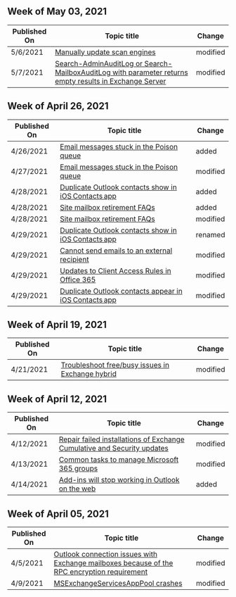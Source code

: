 <!-- This file is generated automatically each week. Changes made to this file will be overwritten.-->



## Week of May 03, 2021


| Published On |Topic title | Change |
|------|------------|--------|
| 5/6/2021 | [Manually update scan engines](/exchange/troubleshoot/setup/manually-update-scan-engines) | modified |
| 5/7/2021 | [Search-AdminAuditLog or Search-MailboxAuditLog with parameter returns empty results in Exchange Server](/exchange/troubleshoot/compliance/search-adminauditlog-mailboxauditlog-return-no-result) | modified |


## Week of April 26, 2021


| Published On |Topic title | Change |
|------|------------|--------|
| 4/26/2021 | [Email messages stuck in the Poison queue](/exchange/troubleshoot/mailflow/emails-placed-in-poison-queue) | added |
| 4/27/2021 | [Email messages stuck in the Poison queue](/exchange/troubleshoot/mailflow/emails-placed-in-poison-queue) | modified |
| 4/28/2021 | [Duplicate Outlook contacts show in iOS Contacts app](/exchange/troubleshoot/outlook-issues/duplicate-contacts-in-ios-contacts-app) | added |
| 4/28/2021 | [Site mailbox retirement FAQs](/exchange/troubleshoot/administration/site-mailbox-retirement-faq) | added |
| 4/28/2021 | [Site mailbox retirement FAQs](/exchange/troubleshoot/administration/site-mailbox-retirement-faq) | modified |
| 4/29/2021 | [Duplicate Outlook contacts show in iOS Contacts app](/exchange/troubleshoot/mobile-devices/duplicate-contacts-in-ios-contacts-app) | renamed |
| 4/29/2021 | [Cannot send emails to an external recipient](/exchange/troubleshoot/antispam-and-protection/cannot-send-emails-to-external-recipients) | modified |
| 4/29/2021 | [Updates to Client Access Rules in Office 365](/exchange/troubleshoot/administration/update-of-client-access-rules-for-office-365-customers) | modified |
| 4/29/2021 | [Duplicate Outlook contacts appear in iOS Contacts app](/exchange/troubleshoot/mobile-devices/duplicate-contacts-in-ios-contacts-app) | modified |


## Week of April 19, 2021


| Published On |Topic title | Change |
|------|------------|--------|
| 4/21/2021 | [Troubleshoot free/busy issues in Exchange hybrid](/exchange/troubleshoot/calendars/troubleshoot-freebusy-issues-in-exchange-hybrid) | modified |


## Week of April 12, 2021


| Published On |Topic title | Change |
|------|------------|--------|
| 4/12/2021 | [Repair failed installations of Exchange Cumulative and Security updates](/exchange/troubleshoot/client-connectivity/exchange-security-update-issues) | modified |
| 4/13/2021 | [Common tasks to manage Microsoft 365 groups](/exchange/troubleshoot/groups-and-distribution-lists/o365-group-tasks) | modified |
| 4/14/2021 | [Add-ins will stop working in Outlook on the web](/exchange/troubleshoot/client-connectivity/add-ins-will-stop-working-outlook-on-the-web) | added |


## Week of April 05, 2021


| Published On |Topic title | Change |
|------|------------|--------|
| 4/5/2021 | [Outlook connection issues with Exchange mailboxes because of the RPC encryption requirement](/exchange/troubleshoot/client-connectivity/outlook-connection-issue-caused-by-rpc-encryption-requirement) | modified |
| 4/9/2021 | [MSExchangeServicesAppPool crashes](/exchange/troubleshoot/administration/event-id-4999-msexchangeservicesapppool-crash) | modified |
